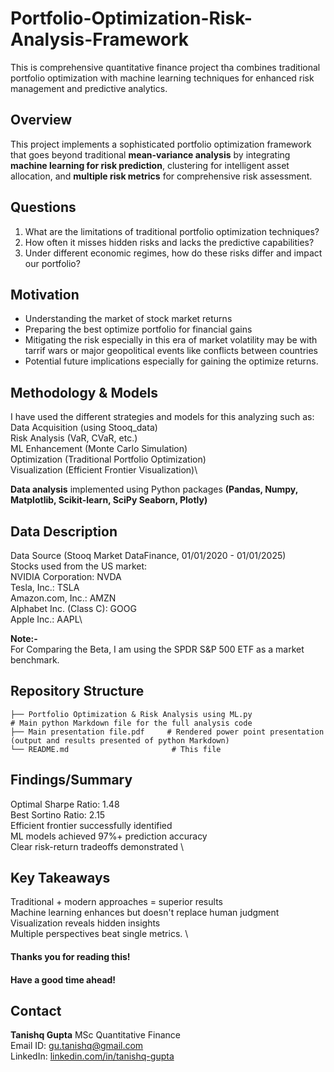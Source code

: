 # Portfolio-Optimization-Risk-Analysis-Framework
This is comprehensive quantitative finance project tha combines traditional portfolio optimization with machine learning techniques for enhanced risk management and predictive analytics.

## Overview
This project implements a sophisticated portfolio optimization framework that goes beyond traditional **mean-variance analysis** by integrating **machine learning for risk prediction**, clustering for intelligent asset allocation, and **multiple risk metrics** for comprehensive risk assessment.

## Questions
1. What are the limitations of traditional portfolio optimization techniques?
2. How often it misses hidden risks and lacks the predictive capabilities?
3. Under different economic regimes, how do these risks differ and impact our portfolio?

## Motivation
- Understanding the market of stock market returns 
- Preparing the best optimize portfolio for financial gains
- Mitigating the risk especially in this era of market volatility may be with tarrif wars or major geopolitical events like conflicts between countries
- Potential future implications especially for gaining the optimize returns.

## Methodology & Models
I have used the different strategies and models for this analyzing such as: \
Data Acquisition (using Stooq_data)\
Risk Analysis (VaR, CVaR, etc.)\
ML Enhancement (Monte Carlo Simulation)\
Optimization (Traditional Portfolio Optimization)\
Visualization (Efficient Frontier Visualization)\

**Data analysis** implemented using Python packages **(Pandas, Numpy, Matplotlib, Scikit-learn, SciPy Seaborn, Plotly)**

## Data Description
Data Source (Stooq Market DataFinance,  01/01/2020 - 01/01/2025)\
Stocks used from the US market:\
NVIDIA Corporation: NVDA\
Tesla, Inc.: TSLA\
Amazon.com, Inc.: AMZN\
Alphabet Inc. (Class C): GOOG\
Apple Inc.: AAPL\

**Note:-**\
For Comparing the Beta, I am using the SPDR S&P 500 ETF as a market benchmark.

## Repository Structure

```
├── Portfolio Optimization & Risk Analysis using ML.py                 # Main python Markdown file for the full analysis code
├── Main presentation file.pdf     # Rendered power point presentation (output and results presented of python Markdown)
└── README.md                       # This file
```

## Findings/Summary
Optimal Sharpe Ratio: 1.48 \
Best Sortino Ratio: 2.15  \
Efficient frontier successfully identified \
ML models achieved 97%+ prediction accuracy \
Clear risk-return tradeoffs demonstrated \

## Key Takeaways
Traditional + modern approaches = superior results \
Machine learning enhances but doesn't replace human judgment \
 Visualization reveals hidden insights \
Multiple perspectives beat single metrics. \

#### Thanks you for reading this!
#### Have a good time ahead! 


## Contact
**Tanishq Gupta**
MSc Quantitative Finance\
Email ID: [gu.tanishq@gmail.com](mailto:gu.tanishq@gmail.com) \
LinkedIn: [linkedin.com/in/tanishq-gupta ](https://www.linkedin.com/in/tanishq-gupta-443197200/)
